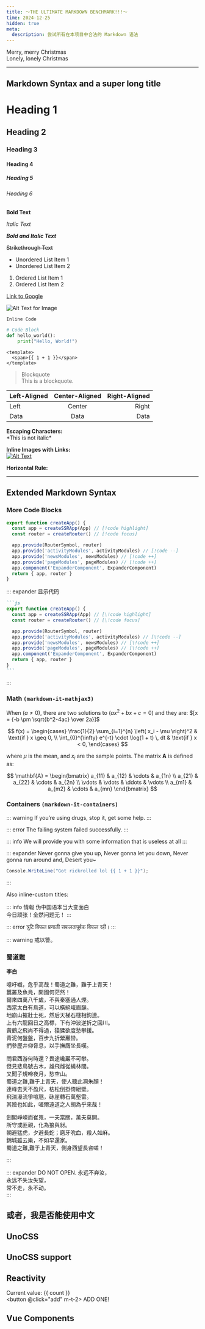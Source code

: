 ```yaml
---
title: ～THE ULTIMATE MARKDOWN BENCHMARK!!!～
time: 2024-12-25
hidden: true
meta:
  description: 尝试所有在本项目中合法的 Markdown 语法
---
```


Merry, merry Christmas  
Lonely, lonely Christmas

---

## Markdown Syntax and a super long title

# Heading 1

## Heading 2

### Heading 3

#### Heading 4

##### Heading 5

###### Heading 6

**Bold Text**

_Italic Text_

**_Bold and Italic Text_**

~~Strikethrough Text~~

- Unordered List Item 1
- Unordered List Item 2

1. Ordered List Item 1
2. Ordered List Item 2

[Link to Google](https://www.google.com)

![Alt Text for Image](https://via.placeholder.com/150)

`Inline Code`

```python
# Code Block
def hello_world():
    print("Hello, World!")
```

```vue
<template>
  <span>{{ 1 + 1 }}</span>
</template>
```

> Blockquote  
> This is a blockquote.

| Left-Aligned | Center-Aligned | Right-Aligned |
| :----------- | :------------: | ------------: |
| Left         |     Center     |         Right |
| Data         |      Data      |          Data |

**Escaping Characters:**  
\*This is not italic\*

**Inline Images with Links:**  
[![Alt Text](https://via.placeholder.com/150)](https://www.google.com)

**Horizontal Rule:**

---

## Extended Markdown Syntax

### More Code Blocks

```js
export function createApp() {
  const app = createSSRApp(App) // [!code highlight]
  const router = createRouter() // [!code focus]

  app.provide(RouterSymbol, router)
  app.provide('activityModules', activityModules) // [!code --]
  app.provide('newsModules', newsModules) // [!code ++]
  app.provide('pageModules', pageModules) // [!code ++]
  app.component('ExpanderComponent', ExpanderComponent)
  return { app, router }
}
```

::: expander 显示代码

````md
```js
export function createApp() {
  const app = createSSRApp(App) // [\!code highlight]
  const router = createRouter() // [\!code focus]

  app.provide(RouterSymbol, router)
  app.provide('activityModules', activityModules) // [\!code --]
  app.provide('newsModules', newsModules) // [\!code ++]
  app.provide('pageModules', pageModules) // [\!code ++]
  app.component('ExpanderComponent', ExpanderComponent)
  return { app, router }
}
```
````

:::

### Math `(markdown-it-mathjax3)`

When $(a \ne 0)$, there are two solutions to $(ax^2 + bx + c = 0)$ and they are:
$[x = {-b \pm \sqrt{b^2-4ac} \over 2a}]$

$$
f(x) =
\begin{cases}
    \frac{1}{2} \sum_{i=1}^{n} \left( x_i - \mu \right)^2 & \text{if } x \geq 0, \\
    \int_{0}^{\infty} e^{-t} \cdot \log(1 + t) \, dt & \text{if } x < 0,
\end{cases}
$$

where $\mu$ is the mean, and $x_i$ are the sample points. The matrix $\mathbf{A}$ is defined as:

$$
\mathbf{A} = \begin{bmatrix}
a_{11} & a_{12} & \cdots & a_{1n} \\
a_{21} & a_{22} & \cdots & a_{2n} \\
\vdots & \vdots & \ddots & \vdots \\
a_{m1} & a_{m2} & \cdots & a_{mn}
\end{bmatrix}
$$

### Containers `(markdown-it-containers)`

::: warning
If you’re using drugs, stop it, get some help.
:::

::: error
The failing system failed successfully.
:::

::: info
We will provide you with some information that is
useless at all
:::

::: expander
Never gonna give you up,
Never gonna let you down,
Never gonna run around and,
Desert you~

```csharp
Console.WriteLine("Got rickrolled lol {{ 1 + 1 }}");
```

:::

Also inline-custom titles:

::: info 情報
伪中国语本当大变面白  
今日顽张！全然问题无！
:::

::: error त्रुटि
विफल प्रणाली सफलतापूर्वक विफल रही।
:::

::: warning 戒以警。

### 蜀道難

**李白**

噫吁嚱，危乎高哉！蜀道之難，難于上青天！  
蠶叢及魚鳧，開國何茫然！  
爾來四萬八千歲，不與秦塞通人煙。  
西當太白有鳥道，可以橫絕峨眉巔。  
地崩山摧壯士死，然后天梯石棧相鉤連。  
上有六龍回日之高標，下有沖波逆折之回川。  
黃鶴之飛尚不得過，猿猱欲度愁攀援。  
青泥何盤盤，百步九折縈巖巒。  
捫參歷井仰脅息，以手撫膺坐長嘆。

問君西游何時還？畏途巉巖不可攀。  
但見悲鳥號古木，雄飛雌從繞林間。  
又聞子規啼夜月，愁空山。  
蜀道之難,難于上青天，使人聽此凋朱顏！  
連峰去天不盈尺，枯松倒掛倚絕壁。  
飛湍瀑流爭喧豗，砯崖轉石萬壑雷。  
其險也如此，嗟爾遠道之人胡為乎來哉！

劍閣崢嶸而崔嵬，一夫當關，萬夫莫開。  
所守或匪親，化為狼與豺。  
朝避猛虎，夕避長蛇；磨牙吮血，殺人如麻。  
錦城雖云樂，不如早還家。  
蜀道之難,難于上青天，側身西望長咨嗟！

:::

::: expander DO NOT OPEN.
永远不弃汝，  
永远不失汝失望，  
常不走，永不动。  
:::

## 或者，我是否能使用中文

## UnoCSS

<h2 text-amber dark:text-blue font-italic font-black text-5xl text-shadow-lg class="text-shadow-color-amber-6/20 dark:text-shadow-color-blue-3/20" >UnoCSS support</h2>

## Reactivity

<span class="counter" font-bold text-lg>Current value: {{ count }}</span>
<button @click="add" m-t-2>
ADD ONE!
</button>

## Vue Components

<ItemCard :item="item" />

<script setup lang="ts">
import { ref } from 'vue'
import ItemCard from '@/components/ItemCard.vue'
import type { Item } from '@/data/item'
const count = ref(0)
const item : Item = {
  title: '>_<',
  description: 'Ciallo～(∠・ω< )⌒★',
  image: 'https://tse2-mm.cn.bing.net/th/id/OIP-C.cfn5B-21s-pyI5_couP9NQHaHa',
  link: "/",
}

function add() {
  count.value++
}
</script>

<style lang="css" scoped>
.counter {
  display: block;
}

button {
  border: 0;
  border-radius: 1rem;
  padding: 1rem 2rem;
  background-color:rgb(222, 222, 222);
}

button:hover {
  background-color:rgb(214, 214, 214);
}
</style>

<script lang="ts">
  console.log("script1")
</script>
